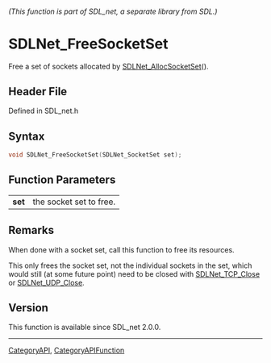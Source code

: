 ###### (This function is part of SDL_net, a separate library from SDL.)
# SDLNet_FreeSocketSet

Free a set of sockets allocated by [SDLNet_AllocSocketSet](SDLNet_AllocSocketSet)().

## Header File

Defined in SDL_net.h

## Syntax

```c
void SDLNet_FreeSocketSet(SDLNet_SocketSet set);

```

## Function Parameters

|             |                         |
| ----------- | ----------------------- |
| **set**     | the socket set to free. |

## Remarks

When done with a socket set, call this function to free its resources.

This only frees the socket set, not the individual sockets in the set,
which would still (at some future point) need to be closed with
[SDLNet_TCP_Close](SDLNet_TCP_Close) or
[SDLNet_UDP_Close](SDLNet_UDP_Close).

## Version

This function is available since SDL_net 2.0.0.

----
[CategoryAPI](CategoryAPI), [CategoryAPIFunction](CategoryAPIFunction)

